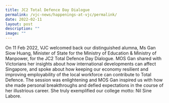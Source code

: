 ```yaml
---
title: JC2 Total Defence Day Dialogue
permalink: /vjc-news/happenings-at-vjc/permalink/
date: 2022-02-11
layout: post
description: ""
image: ""
---
```

On 11 Feb 2022, VJC welcomed back our distinguished alumna, Ms Gan Siow Huang, Minister of State for the Ministry of Education & Ministry of Manpower, for the JC2 Total Defence Day Dialogue. MOS Gan shared with Victorians her insights about how international developments can affect Singapore, and spoke about how keeping our economy resilient and improving employability of the local workforce can contribute to Total Defence. The session was enlightening and MOS Gan inspired us with how she made personal breakthroughs and defied expectations in the course of her illustrious career. She truly exemplified our college motto: Nil Sine Labore.